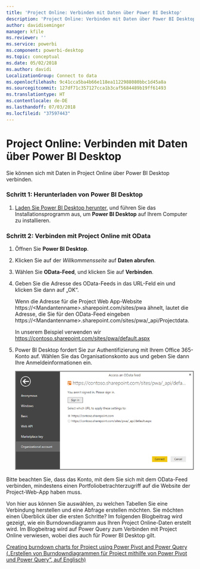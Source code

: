 ```yaml
---
title: 'Project Online: Verbinden mit Daten über Power BI Desktop'
description: 'Project Online: Verbinden mit Daten über Power BI Desktop'
author: davidiseminger
manager: kfile
ms.reviewer: ''
ms.service: powerbi
ms.component: powerbi-desktop
ms.topic: conceptual
ms.date: 05/02/2018
ms.author: davidi
LocalizationGroup: Connect to data
ms.openlocfilehash: 9c41cca5ba4b66e118ea1122988080bbc1d45a8a
ms.sourcegitcommit: 127df71c357127cca1b3caf5684489b19ff61493
ms.translationtype: HT
ms.contentlocale: de-DE
ms.lasthandoff: 07/03/2018
ms.locfileid: "37597443"
---
```

# <a name="project-online-connect-to-data-through-power-bi-desktop"></a>Project Online: Verbinden mit Daten über Power BI Desktop
Sie können sich mit Daten in Project Online über Power BI Desktop verbinden.

### <a name="step-1-download-power-bi-desktop"></a>Schritt 1: Herunterladen von Power BI Desktop
1. [Laden Sie Power BI Desktop herunter](http://go.microsoft.com/fwlink/?LinkID=521662), und führen Sie das Installationsprogramm aus, um **Power BI Desktop** auf Ihrem Computer zu installieren.

### <a name="step-2-connect-to-project-online-with-odata"></a>Schritt 2: Verbinden mit Project Online mit OData
1. Öffnen Sie **Power BI Desktop**.
2. Klicken Sie auf der *Willkommensseite* auf **Daten abrufen**.
3. Wählen Sie **OData-Feed**, und klicken Sie auf **Verbinden**.
4. Geben Sie die Adresse des OData-Feeds in das URL-Feld ein und klicken Sie dann auf „OK“.
   
   Wenn die Adresse für die Project Web App-Website https://\<Mandantenname\>.sharepoint.com/sites/pwa ähnelt, lautet die Adresse, die Sie für den OData-Feed eingeben https://\<Mandantenname\>.sharepoint.com/sites/pwa/\_api/Projectdata.
   
   In unserem Beispiel verwenden wir https://contoso.sharepoint.com/sites/pwa/default.aspx
5. Power BI Desktop fordert Sie zur Authentifizierung mit Ihrem Office 365-Konto auf. Wählen Sie das Organisationskonto aus und geben Sie dann Ihre Anmeldeinformationen ein.
   
   ![](media/desktop-project-online-connect-to-data/image.png)

Bitte beachten Sie, dass das Konto, mit dem Sie sich mit dem OData-Feed verbinden, mindestens einen Portfoliobetrachterzugriff auf die Website der Project-Web-App haben muss. 

Von hier aus können Sie auswählen, zu welchen Tabellen Sie eine Verbindung herstellen und eine Abfrage erstellen möchten.  Sie möchten einen Überblick über die ersten Schritte?  Im folgenden Blogbeitrag wird gezeigt, wie ein Burndowndiagramm aus Ihren Project Online-Daten erstellt wird.  Im Blogbeitrag wird auf Power Query zum Verbinden mit Project Online verwiesen, wobei dies auch für Power BI Desktop gilt.

[Creating burndown charts for Project using Power Pivot and Power Query („Erstellen von Burndowndiagrammen für Project mithilfe von Power Pivot und Power Query“, auf Englisch)](http://blogs.office.com/2014/03/24/creating-burndown-charts-for-project-using-power-pivot-and-power-query/)

